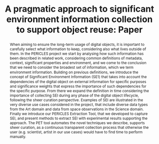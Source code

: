 ---
abstract: When aiming to ensure the long-term usage of digital objects, it is important
  to carefully select what information to keep, considering also what lives outside
  of them. In the PERICLES project we start by analysing how such information has
  been described in related work, considering common definitions of metadata, context,
  significant properties and environment, and we come to the conclusion that we need
  to consider the broadest set of information, which we term environment information.
  Building on previous deﬁnitions, we introduce the concept of Significant Environment
  Information (SE1) that takes into account the dependencies of the digital object
  on external information for speciﬁc purposes and significance weights that express
  the importance of such dependencies for the specific purpose. From there we expand
  the definition in time considering the importance of collecting SEI during any phase
  of the digital object lifecycle, following the sheer curation perspective. Examples
  of SEI are illustrated in the very diverse use cases considered in the project,
  that include diverse data types from the Art domain and data from space observations
  in the Science domain. Finally we introduce our PERICLES Extraction Tool, that we
  developed to capture SEI, and present methods to extract SEI with experimental results
  supporting the approach. The PET tool automates the novel techniques we describe,
  supports sheer curation, as a continuous transparent collection process that otherwise
  the user (e.g. scientist, artist in our use cases) would have to find time to perform
  manually.
creators:
- Fabio Corubolo
- Anna Eggers
- Adil Hasan
- Mark Hedges
- Simon Waddington
- Jens Ludwig
date: null
document_url: https://services.phaidra.univie.ac.at/api/object/o:378125/download
grand_parent: iPRES
institutions: []
keywords:
- digital preservation
- significant properties
- significant environment information
- environment information
- dependency graph
- sheer curation
- significance weight
- dependency extraction
landing_page_url: https://phaidra.univie.ac.at/o:378125
language: eng
layout: publication
license: CC BY-NC-SA 3.0 AT
notes_url: null
parent: iPRES 2014
publication_type: paper
size: 439628
slides_url: null
source_name: iPRES
stream_url: null
title: 'A pragmatic approach to significant environment information collection to
  support object reuse: Paper '
year: 2014
---